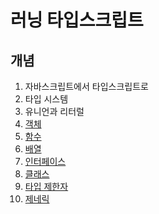 # 러닝 타입스크립트

## 개념

1. 자바스크립트에서 타입스크립트로
2. 타입 시스템
3. 유니언과 리터럴
4. [객체](./ch4-object.md)
5. [함수](./ch5-function.md)
6. [배열](./ch6-array.md)
7. [인터페이스](./ch7-interface.md)
8. [클래스](./ch8-class.md)
9. [타입 제한자](./ch9-type-constraint.md)
10. [제네릭](./ch10-generic.md)
